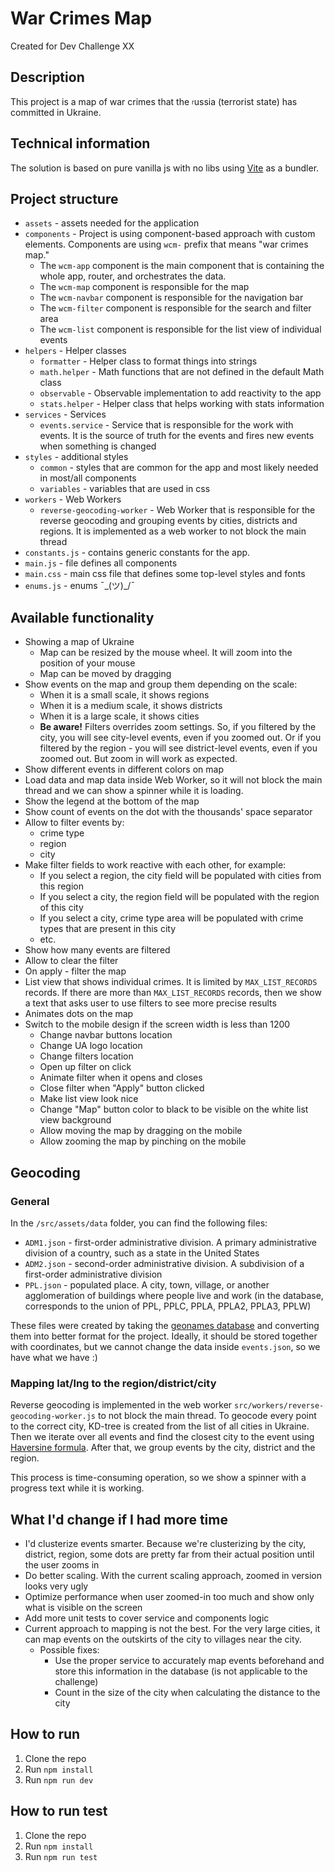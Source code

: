 # War Crimes Map
Created for Dev Challenge XX

## Description
This project is a map of war crimes that the <sub><sup>r</sup></sub>ussia (terrorist state) has committed in Ukraine.

## Technical information
The solution is based on pure vanilla js with no libs using [Vite](https://vitejs.dev/) as a bundler.

## Project structure
- `assets` - assets needed for the application
- `components` - Project is using component-based approach with custom elements. Components are using `wcm-` prefix that means "war crimes map."
  - The `wcm-app` component is the main component that is containing the whole app, router, and orchestrates the data.
  - The `wcm-map` component is responsible for the map
  - The `wcm-navbar` component is responsible for the navigation bar
  - The `wcm-filter` component is responsible for the search and filter area
  - The `wcm-list` component is responsible for the list view of individual events
- `helpers` - Helper classes
  - `formatter` - Helper class to format things into strings
  - `math.helper` - Math functions that are not defined in the default Math class
  - `observable` - Observable implementation to add reactivity to the app
  - `stats.helper` - Helper class that helps working with stats information
- `services` - Services
  - `events.service` - Service that is responsible for the work with events. It is the source of truth for the events and fires new events when something is 
    changed
- `styles` - additional styles
  - `common` - styles that are common for the app and most likely needed in most/all components
  - `variables` - variables that are used in css
- `workers` - Web Workers
  - `reverse-geocoding-worker` - Web Worker that is responsible for the reverse geocoding and grouping events by cities, districts and regions. It is 
    implemented as a web worker to not block the main thread
- `constants.js` - contains generic constants for the app.
- `main.js` - file defines all components
- `main.css` - main css file that defines some top-level styles and fonts
- `enums.js` - enums ¯\_(ツ)_/¯

## Available functionality
- Showing a map of Ukraine
  - Map can be resized by the mouse wheel. It will zoom into the position of your mouse
  - Map can be moved by dragging
- Show events on the map and group them depending on the scale:
  - When it is a small scale, it shows regions
  - When it is a medium scale, it shows districts
  - When it is a large scale, it shows cities
  - **Be aware!** Filters overrides zoom settings. So, if you filtered by the city, you will see city-level events, even if you zoomed out. Or if you 
    filtered by the region - you will see district-level events, even if you zoomed out. But zoom in will work as expected.
- Show different events in different colors on map
- Load data and map data inside Web Worker, so it will not block the main thread and we can show a spinner while it is loading.
- Show the legend at the bottom of the map
- Show count of events on the dot with the thousands' space separator
- Allow to filter events by:
  - crime type
  - region
  - city
- Make filter fields to work reactive with each other, for example:
  - If you select a region, the city field will be populated with cities from this region
  - If you select a city, the region field will be populated with the region of this city
  - If you select a city, crime type area will be populated with crime types that are present in this city
  - etc.
- Show how many events are filtered
- Allow to clear the filter
- On apply - filter the map
- List view that shows individual crimes. It is limited by `MAX_LIST_RECORDS` records. If there are more than `MAX_LIST_RECORDS` records, then we show a text 
  that 
  asks user to use filters to see more precise results
- Animates dots on the map
- Switch to the mobile design if the screen width is less than 1200
  - Change navbar buttons location
  - Change UA logo location
  - Change filters location
  - Open up filter on click
  - Animate filter when it opens and closes
  - Close filter when "Apply" button clicked
  - Make list view look nice
  - Change "Map" button color to black to be visible on the white list view background
  - Allow moving the map by dragging on the mobile
  - Allow zooming the map by pinching on the mobile

## Geocoding
### General
In the `/src/assets/data` folder, you can find the following files:
- `ADM1.json` - first-order administrative division. A primary administrative division of a country, such as a state in the United States
- `ADM2.json` - second-order administrative division. A subdivision of a first-order administrative division
- `PPL.json` - populated place. A city, town, village, or another agglomeration of buildings where people live and work (in the database, corresponds to the 
  union of PPL, PPLC, PPLA, PPLA2, PPLA3, PPLW)

These files were created by taking the [geonames database](https://download.geonames.org/export/dump/) and converting them into better format for the project.
Ideally, it should be stored together with coordinates, but we cannot change the data inside `events.json`, so we have what we have :)

### Mapping lat/lng to the region/district/city
Reverse geocoding is implemented in the web worker `src/workers/reverse-geocoding-worker.js` to not block the main thread.
To geocode every point to the correct city, KD-tree is created from the list of all cities in Ukraine. 
Then we iterate over all events and find the closest city to the event using [Haversine formula](https://en.wikipedia.org/wiki/Haversine_formula).
After that, we group events by the city, district and the region.

This process is time-consuming operation, so we show a spinner with a progress text while it is working.

## What I'd change if I had more time
- I'd clusterize events smarter.
  Because we're clusterizing by the city, district, region, some dots are pretty far from their actual position until the user 
  zooms in
- Do better scaling. With the current scaling approach, zoomed in version looks very ugly
- Optimize performance when user zoomed-in too much and show only what is visible on the screen
- Add more unit tests to cover service and components logic
- Current approach to mapping is not the best. For the very large cities, it can map events on the outskirts of the city to villages near the city.
  - Possible fixes:
    - Use the proper service to accurately map events beforehand and store this information in the database (is not applicable to the challenge)
    - Count in the size of the city when calculating the distance to the city

## How to run
1. Clone the repo
2. Run `npm install`
3. Run `npm run dev`

## How to run test
1. Clone the repo
2. Run `npm install`
3. Run `npm run test`
